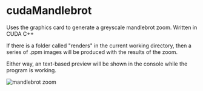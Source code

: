 # cudaMandlebrot
Uses the graphics card to generate a greyscale mandlebrot zoom. Written in CUDA C++

If there is a folder called "renders" in the current working directory, then a series of .ppm images will be produced with the results of the zoom.

Either way, an text-based preview will be shown in the console while the program is working.

![mandlebrot zoom](full_zoom_downscaled.gif)
